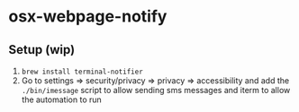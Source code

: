 # osx-webpage-notify

## Setup (wip)

1. `brew install terminal-notifier`
1. Go to settings => security/privacy => privacy => accessibility and add the `./bin/imessage` script to allow sending sms messages
and iterm to allow the automation to run
